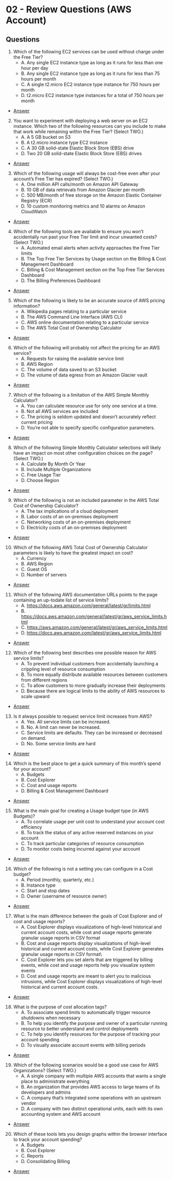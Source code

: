 # 02 - Review Questions (AWS Account)

## Questions
1) Which of the following EC2 services can be used without charge under the Free Tier?
    * A. Any single EC2 instance type as long as it runs for less than one hour per day
    * B. Any single EC2 instance type as long as it runs for less than 75 hours per month
    * C. A single t2.micro EC2 instance type instance for 750 hours per month
    * D. t2.micro EC2 instance type instances for a total of 750 hours per month
* [Answer]()

2) You want to experiment with deploying a web server on an EC2 instance. Which two of
   the following resources can you include to make that work while remaining within the Free
   Tier? (Select TWO.)
    * A. A 5 GB bucket on S3
    * B. A t2.micro instance type EC2 instance
    * C. A 30 GB solid-state Elastic Block Store (EBS) drive
    * D. Two 20 GB solid-state Elastic Block Store (EBS) drives
* [Answer]()

3) Which of the following usage will always be cost-free even after your account’s Free Tier
   has expired? (Select TWO.)
   * A. One million API calls/month on Amazon API Gateway
   * B. 10 GB of data retrievals from Amazon Glacier per month
   * C. 500 MB/month of free storage on the Amazon Elastic Container Registry (ECR)
   * D. 10 custom monitoring metrics and 10 alarms on Amazon CloudWatch
* [Answer]()

4) Which of the following tools are available to ensure you won’t accidentally run past your
   Free Tier limit and incur unwanted costs? (Select TWO.)
   * A. Automated email alerts when activity approaches the Free Tier limits
   * B. The Top Free Tier Services by Usage section on the Billing & Cost Management
        Dashboard
   * C. Billing & Cost Management section on the Top Free Tier Services Dashboard
   * D. The Billing Preferences Dashboard
* [Answer]()

5) Which of the following is likely to be an accurate source of AWS pricing information?
   * A. Wikipedia pages relating to a particular service
   * B. The AWS Command Line Interface (AWS CLI)
   * C. AWS online documentation relating to a particular service
   * D. The AWS Total Cost of Ownership Calculator
* [Answer]()

6) Which of the following will probably not affect the pricing for an AWS service?
   * A. Requests for raising the available service limit
   * B. AWS Region
   * C. The volume of data saved to an S3 bucket
   * D. The volume of data egress from an Amazon Glacier vault
* [Answer]()

7) Which of the following is a limitation of the AWS Simple Monthly Calculator?
   * A. You can calculate resource use for only one service at a time.
   * B. Not all AWS services are included
   * C. The pricing is seldom updated and doesn’t accurately reflect current pricing
   * D. You’re not able to specify specific configuration parameters.
* [Answer]()

8) Which of the following Simple Monthly Calculator selections will likely have an impact on
   most other configuration choices on the page? (Select TWO.)
   * A. Calculate By Month Or Year
   * B. Include Multiple Organizations
   * C. Free Usage Tier
   * D. Choose Region
* [Answer]()

9) Which of the following is not an included parameter in the AWS Total Cost of Ownership
   Calculator?
   * A. The tax implications of a cloud deployment
   * B. Labor costs of an on-premises deployment
   * C. Networking costs of an on-premises deployment
   * D. Electricity costs of an on-premises deployment
* [Answer]()

10) Which of the following AWS Total Cost of Ownership Calculator parameters is likely to
    have the greatest impact on cost?
      * A. Currency
      * B. AWS Region
      * C. Guest OS
      * D. Number of servers
* [Answer]()

11) Which of the following AWS documentation URLs points to the page containing an up-todate list of service limits?
      * A. https://docs.aws.amazon.com/general/latest/gr/limits.html
      * B. https://docs.aws.amazon.com/general/latest/gr/aws_service_limits.html
      * C. https://aws.amazon.com/general/latest/gr/aws_service_limits.html
      * D. https://docs.aws.amazon.com/latest/gr/aws_service_limits.html
* [Answer]()

12) Which of the following best describes one possible reason for AWS service limits?
      * A. To prevent individual customers from accidentally launching a crippling level of
           resource consumption
      * B. To more equally distribute available resources between customers from different
           regions
      * C. To allow customers to more gradually increase their deployments
      * D. Because there are logical limits to the ability of AWS resources to scale upward
* [Answer]()

13) Is it always possible to request service limit increases from AWS?
      * A. Yes. All service limits can be increased.
      * B. No. A limit can never be increased.
      * C. Service limits are defaults. They can be increased or decreased on demand.
      * D. No. Some service limits are hard
* [Answer]()

14) Which is the best place to get a quick summary of this month’s spend for your account?
      * A. Budgets
      * B. Cost Explorer
      * C. Cost and usage reports
      * D. Billing & Cost Management Dashboard
* [Answer]()

15) What is the main goal for creating a Usage budget type (in AWS Budgets)?
      * A. To correlate usage per unit cost to understand your account cost efficiency
      * B. To track the status of any active reserved instances on your account
      * C. To track particular categories of resource consumption
      * D. To monitor costs being incurred against your account
* [Answer]()

16) Which of the following is not a setting you can configure in a Cost budget?
      * A. Period (monthly, quarterly, etc.)
      * B. Instance type
      * C. Start and stop dates
      * D. Owner (username of resource owner)
* [Answer]()

17) What is the main difference between the goals of Cost Explorer and of cost and usage
    reports?
      * A. Cost Explorer displays visualizations of high-level historical and current account costs,
           while cost and usage reports generate granular usage reports in CSV format
      * B. Cost and usage reports display visualizations of high-level historical and current
           account costs, while Cost Explorer generates granular usage reports in CSV format\
      * C. Cost Explorer lets you set alerts that are triggered by billing events, while cost and
           usage reports help you visualize system events
      * D. Cost and usage reports are meant to alert you to malicious intrusions, while Cost
           Explorer displays visualizations of high-level historical and current account costs.
* [Answer]()

18) What is the purpose of cost allocation tags?
      * A. To associate spend limits to automatically trigger resource shutdowns when necessary
      * B. To help you identify the purpose and owner of a particular running resource to better
           understand and control deployments
      * C. To help you identify resources for the purpose of tracking your account spending
      * D. To visually associate account events with billing periods
* [Answer]()

19) Which of the following scenarios would be a good use case for AWS Organizations?
    (Select TWO.)
      * A. A single company with multiple AWS accounts that wants a single place to
           administrate everything
      * B. An organization that provides AWS access to large teams of its developers and admins
      * C. A company that’s integrated some operations with an upstream vendor
      * D. A company with two distinct operational units, each with its own accounting system
           and AWS account
* [Answer]()
           
20) Which of these tools lets you design graphs within the browser interface to track your
    account spending?
    * A. Budgets
    * B. Cost Explorer
    * C. Reports
    * D. Consolidating Billing
* [Answer]()
